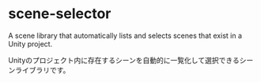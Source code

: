 # scene-selector
 A scene library that automatically lists and selects scenes that exist in a Unity project.
 
 Unityのプロジェクト内に存在するシーンを自動的に一覧化して選択できるシーンライブラリです。
